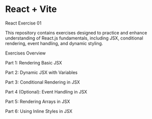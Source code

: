# React + Vite
React Exercise 01

This repository contains exercises designed to practice and enhance understanding of React.js fundamentals, including JSX, conditional rendering, event handling, and dynamic styling.

Exercises Overview

Part 1: Rendering Basic JSX

Part 2: Dynamic JSX with Variables

Part 3: Conditional Rendering in JSX

Part 4 (Optional): Event Handling in JSX

Part 5: Rendering Arrays in JSX

Part 6: Using Inline Styles in JSX
